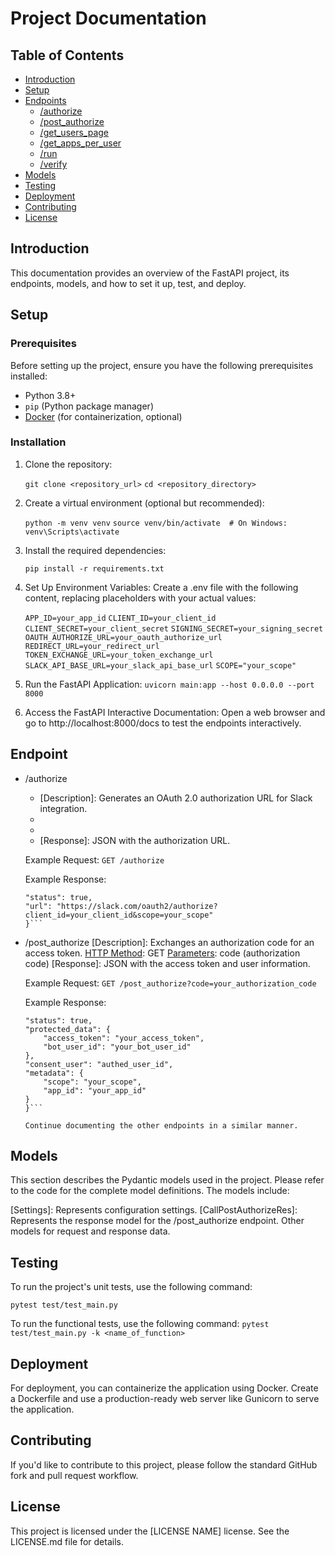 # Project Documentation

## Table of Contents

- [Introduction](#introduction)
- [Setup](#setup)
- [Endpoints](#endpoints)
  - [/authorize](#authorize)
  - [/post_authorize](#post_authorize)
  - [/get_users_page](#get_users_page)
  - [/get_apps_per_user](#get_apps_per_user)
  - [/run](#run)
  - [/verify](#verify)
- [Models](#models)
- [Testing](#testing)
- [Deployment](#deployment)
- [Contributing](#contributing)
- [License](#license)

## Introduction

This documentation provides an overview of the FastAPI project, its endpoints, models, and how to set it up, test, and deploy.

## Setup

### Prerequisites

Before setting up the project, ensure you have the following prerequisites installed:

- Python 3.8+
- `pip` (Python package manager)
- [Docker](https://www.docker.com/) (for containerization, optional)

### Installation

1. Clone the repository:

   `git clone <repository_url>`
   `cd <repository_directory>`


2. Create a virtual environment (optional but recommended):

   `python -m venv venv`
   `source venv/bin/activate  # On Windows: venv\Scripts\activate`

3. Install the required dependencies:

   `pip install -r requirements.txt`

4. Set Up Environment Variables:
   Create a .env file with the following content, replacing placeholders with your actual values:

   `APP_ID=your_app_id`
   `CLIENT_ID=your_client_id`
   `CLIENT_SECRET=your_client_secret`
   `SIGNING_SECRET=your_signing_secret`
   `OAUTH_AUTHORIZE_URL=your_oauth_authorize_url`
   `REDIRECT_URL=your_redirect_url`
   `TOKEN_EXCHANGE_URL=your_token_exchange_url`
   `SLACK_API_BASE_URL=your_slack_api_base_url`
   `SCOPE="your_scope"`


5. Run the FastAPI Application:
   `uvicorn main:app --host 0.0.0.0 --port 8000`

6. Access the FastAPI Interactive Documentation:
   Open a web browser and go to http://localhost:8000/docs to test the endpoints interactively.



## Endpoint

-   /authorize
    -   [Description]: Generates an OAuth 2.0 authorization URL for Slack integration.
    -   [HTTP Method]: GET
    -   [Parameters]: None
    -   [Response]: JSON with the authorization URL.
    
    Example Request:
    `GET /authorize`

    Example Response:
    ```{
    "status": true,
    "url": "https://slack.com/oauth2/authorize?client_id=your_client_id&scope=your_scope"
    }```

-   /post_authorize
    [Description]: Exchanges an authorization code for an access token.
    [HTTP Method]: GET
    [Parameters]: code (authorization code)
    [Response]: JSON with the access token and user information.
    
    Example Request:
    `GET /post_authorize?code=your_authorization_code`
    
    Example Response:
    ```{
    "status": true,
    "protected_data": {
        "access_token": "your_access_token",
        "bot_user_id": "your_bot_user_id"
    },
    "consent_user": "authed_user_id",
    "metadata": {
        "scope": "your_scope",
        "app_id": "your_app_id"
    }
    }```

    Continue documenting the other endpoints in a similar manner.

##  Models
This section describes the Pydantic models used in the project. Please refer to the code for the complete model definitions. The models include:

[Settings]: Represents configuration settings.
[CallPostAuthorizeRes]: Represents the response model for the /post_authorize endpoint.
Other models for request and response data.

##  Testing
To run the project's unit tests, use the following command:

`pytest test/test_main.py`

To run the functional tests, use the following command:
`pytest test/test_main.py -k <name_of_function>`



##  Deployment
For deployment, you can containerize the application using Docker. Create a Dockerfile and use a production-ready web server like Gunicorn to serve the application.

##  Contributing
If you'd like to contribute to this project, please follow the standard GitHub fork and pull request workflow.

##  License
This project is licensed under the [LICENSE NAME] license. See the LICENSE.md file for details.


